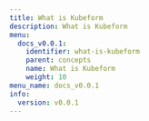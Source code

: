 ```yaml
---
title: What is Kubeform
description: What is Kubeform
menu:
  docs_v0.0.1:
    identifier: what-is-kubeform
    parent: concepts
    name: What is Kubeform
    weight: 10
menu_name: docs_v0.0.1
info:
  version: v0.0.1
---
```


